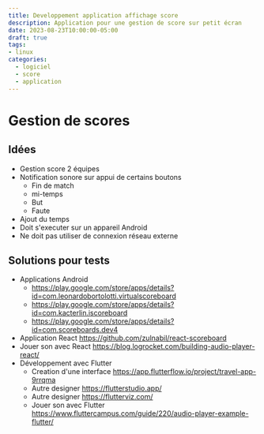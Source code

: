 ```yaml
---
title: Developpement application affichage score
description: Application pour une gestion de score sur petit écran
date: 2023-08-23T10:00:00-05:00
draft: true
tags:
- linux
categories:
  - logiciel
  - score
  - application
---
```


# Gestion de scores

## Idées

* Gestion score 2 équipes
* Notification sonore sur appui de certains boutons
  * Fin de match
  * mi-temps
  * But
  * Faute
* Ajout du temps
* Doit s'executer sur un appareil Android
* Ne doit pas utiliser de connexion réseau externe

## Solutions pour tests

* Applications Android
  * https://play.google.com/store/apps/details?id=com.leonardobortolotti.virtualscoreboard
  * https://play.google.com/store/apps/details?id=com.kacterlin.iscoreboard
  * https://play.google.com/store/apps/details?id=com.scoreboards.dev4
* Application React https://github.com/zulnabil/react-scoreboard
* Jouer son avec React https://blog.logrocket.com/building-audio-player-react/
* Développement avec Flutter
  * Creation d'une interface https://app.flutterflow.io/project/travel-app-9rrqma
  * Autre designer https://flutterstudio.app/
  * Autre designer https://flutterviz.com/
  * Jouer son avec Flutter https://www.fluttercampus.com/guide/220/audio-player-example-flutter/

